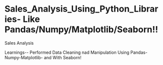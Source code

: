 # Sales_Analysis_Using_Python_Libraries- Like Pandas/Numpy/Matplotlib/Seaborn!!
Sales Analysis

Learnings--
Performed Data Cleaning nad Manipulation Using Pandas-Numpy-Matplotlib- and With Seaborn!

